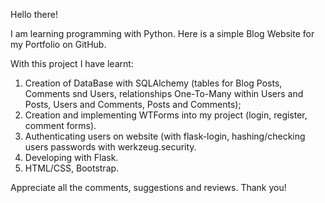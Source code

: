 Hello there!

I am learning programming with Python.
Here is a simple Blog Website for my Portfolio on GitHub.

With this project I have learnt:
1. Creation of DataBase with SQLAlchemy (tables for Blog Posts, Comments snd Users, relationships One-To-Many within Users and Posts, Users and Comments, Posts and Comments);
2. Creation and implementing WTForms into my project (login, register, comment forms).
3. Authenticating users on website (with flask-login, hashing/checking users passwords with werkzeug.security.
4. Developing with Flask.
5. HTML/CSS, Bootstrap.

Appreciate all the comments, suggestions and reviews.
Thank you!
